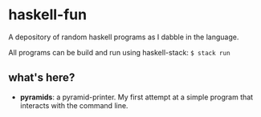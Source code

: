 # haskell-fun
A depository of random haskell programs as I dabble in the language.

All programs can be build and run using haskell-stack: `$ stack run`

## what's here?
- **pyramids**: a pyramid-printer. My first attempt at a simple program that interacts with the command line.
